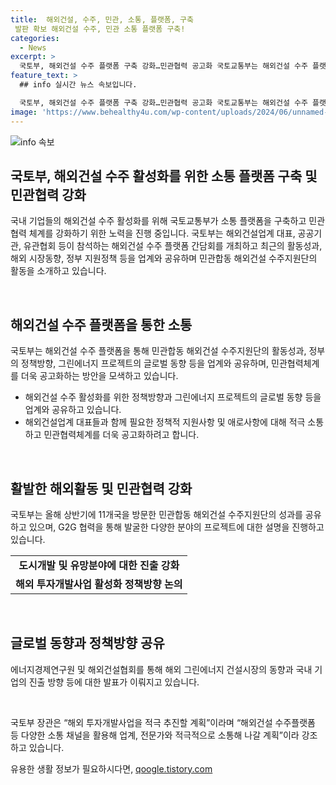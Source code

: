 ```yaml
---
title:  해외건설, 수주, 민관, 소통, 플랫폼, 구축
 발판 확보 해외건설 수주, 민관 소통 플랫폼 구축!
categories:
  - News
excerpt: >
  국토부, 해외건설 수주 플랫폼 구축 강화…민관협력 공고화 국토교통부는 해외건설 수주 플랫폼 간담회를 개최하여 민관합동 해외건설 수주지원단의 활동성과와 정책방향을 공유한다. 또한, 해외건설업계의 지원사항과 애로사항에 대한 소통을 통해 민관협력체계를 강화하고 해외 투자개발사업을 활성화할 계획이다. 이를 통해 도시개발 등 유망분야 진출을 강화하고, 글로벌 시장에서의 경쟁을 준비한다. 관련 자세한 내용은 국토교통부 건설정책국 해외건설정책과로 문의 바랍니다.
feature_text: >
  ## info 실시간 뉴스 속보입니다.

  국토부, 해외건설 수주 플랫폼 구축 강화…민관협력 공고화 국토교통부는 해외건설 수주 플랫폼 간담회를 개최하여 민관합동 해외건설 수주지원단의 활동성과와 정책방향을 공유한다. 또한, 해외건설업계의 지원사항과 애로사항에 대한 소통을 통해 민관협력체계를 강화하고 해외 투자개발사업을 활성화할 계획이다. 이를 통해 도시개발 등 유망분야 진출을 강화하고, 글로벌 시장에서의 경쟁을 준비한다. 관련 자세한 내용은 국토교통부 건설정책국 해외건설정책과로 문의 바랍니다.
image: 'https://www.behealthy4u.com/wp-content/uploads/2024/06/unnamed-file.png'
---
```


<p><img src="https://www.behealthy4u.com/wp-content/uploads/2024/06/unnamed-file.png" alt="info 속보" /></p>

<h2 data-ke-size="size26">국토부, 해외건설 수주 활성화를 위한 소통 플랫폼 구축 및 민관협력 강화</h2>

<p>국내 기업들의 해외건설 수주 활성화를 위해 국토교통부가 소통 플랫폼을 구축하고 민관협력 체계를 강화하기 위한 노력을 진행 중입니다. 국토부는 해외건설업계 대표, 공공기관, 유관협회 등이 참석하는 해외건설 수주 플랫폼 간담회를 개최하고 최근의 활동성과, 해외 시장동향, 정부 지원정책 등을 업계와 공유하며 민관합동 해외건설 수주지원단의 활동을 소개하고 있습니다.</p>

<p data-ke-size="size16">&nbsp;</p>

<h2 data-ke-size="size24">해외건설 수주 플랫폼을 통한 소통</h2>

<p>국토부는 해외건설 수주 플랫폼을 통해 민관합동 해외건설 수주지원단의 활동성과, 정부의 정책방향, 그린에너지 프로젝트의 글로벌 동향 등을 업계와 공유하며, 민관협력체계를 더욱 공고화하는 방안을 모색하고 있습니다.</p>

<ul>
  <li>해외건설 수주 활성화를 위한 정책방향과 그린에너지 프로젝트의 글로벌 동향 등을 업계와 공유하고 있습니다.</li>
  <li>해외건설업계 대표들과 함께 필요한 정책적 지원사항 및 애로사항에 대해 적극 소통하고 민관협력체계를 더욱 공고화하려고 합니다.</li>
</ul>

<p data-ke-size="size16">&nbsp;</p>

<h2 data-ke-size="size24">활발한 해외활동 및 민관협력 강화</h2>

<p>국토부는 올해 상반기에 11개국을 방문한 민관합동 해외건설 수주지원단의 성과를 공유하고 있으며, G2G 협력을 통해 발굴한 다양한 분야의 프로젝트에 대한 설명을 진행하고 있습니다.</p>

<table>
  <tr>
    <td style="text-align: center; height: 17px;"><b>도시개발 및 유망분야에 대한 진출 강화</b></td>
  </tr>
  <tr>
    <td style="text-align: center; height: 17px;"><b>해외 투자개발사업 활성화 정책방향 논의</b></td>
  </tr>
</table>

<p data-ke-size="size16">&nbsp;</p>

<h2 data-ke-size="size24">글로벌 동향과 정책방향 공유</h2>

<p>에너지경제연구원 및 해외건설협회를 통해 해외 그린에너지 건설시장의 동향과 국내 기업의 진출 방향 등에 대한 발표가 이뤄지고 있습니다.</p>

<p data-ke-size="size16">&nbsp;</p>

<p>국토부 장관은 “해외 투자개발사업을 적극 추진할 계획”이라며 “해외건설 수주플랫폼 등 다양한 소통 채널을 활용해 업계, 전문가와 적극적으로 소통해 나갈 계획”이라 강조하고 있습니다.</p>
유용한 생활 정보가 필요하시다면, <a href="https://qoogle.tistory.com" rel="dofollow">qoogle.tistory.com</a>


